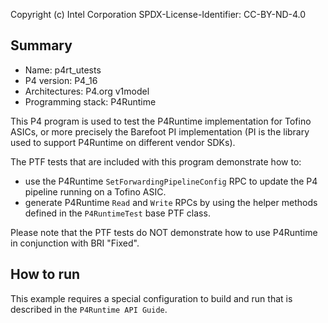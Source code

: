 
Copyright (c) Intel Corporation
SPDX-License-Identifier: CC-BY-ND-4.0


## Summary

* Name: p4rt_utests
* P4 version: P4_16
* Architectures: P4.org v1model
* Programming stack: P4Runtime

This P4 program is used to test the P4Runtime implementation for Tofino ASICs,
or more precisely the Barefoot PI implementation (PI is the library used to
support P4Runtime on different vendor SDKs).

The PTF tests that are included with this program demonstrate how to:
 * use the P4Runtime `SetForwardingPipelineConfig` RPC to update the P4 pipeline
   running on a Tofino ASIC.
 * generate P4Runtime `Read` and `Write` RPCs by using the helper methods
   defined in the `P4RuntimeTest` base PTF class.

Please note that the PTF tests do NOT demonstrate how to use P4Runtime in 
conjunction with BRI "Fixed".

## How to run
This example requires a special configuration to build and run that is described 
in the `P4Runtime API Guide`.
